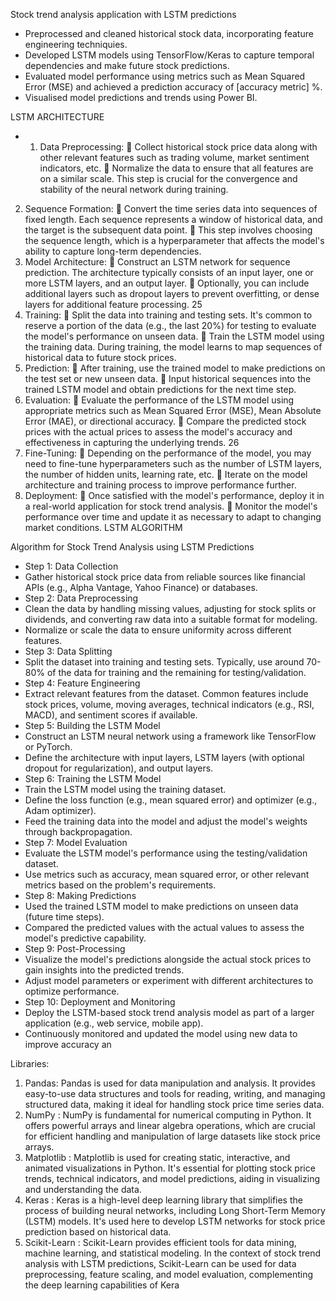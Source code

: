 
Stock trend analysis application with LSTM predictions
* Preprocessed and cleaned historical stock data, incorporating feature engineering
techniquies.
* Developed LSTM models using TensorFlow/Keras to capture temporal dependencies and
make future stock predictions.
* Evaluated model performance using metrics such as Mean Squared Error (MSE) and
achieved a prediction accuracy of [accuracy metric] %.
* Visualised model predictions and trends using Power BI.

LSTM ARCHITECTURE
* 1. Data Preprocessing:
 Collect historical stock price data along with other relevant features such as trading volume, market sentiment indicators, etc.
 Normalize the data to ensure that all features are on a similar scale. This step is crucial for the convergence and stability of the neural network during training.
2. Sequence Formation:
 Convert the time series data into sequences of fixed length. Each sequence represents a window of historical data, and the target is the subsequent data point.
 This step involves choosing the sequence length, which is a hyperparameter that affects the model's ability to capture long-term dependencies.
3. Model Architecture:
 Construct an LSTM network for sequence prediction. The architecture typically consists of an input layer, one or more LSTM layers, and an output layer.
 Optionally, you can include additional layers such as dropout layers to prevent overfitting, or dense layers for additional feature processing.
25
4. Training:
 Split the data into training and testing sets. It's common to reserve a portion of the data (e.g., the last 20%) for testing to evaluate the model's performance on unseen data.
 Train the LSTM model using the training data. During training, the model learns to map sequences of historical data to future stock prices.
5. Prediction:
 After training, use the trained model to make predictions on the test set or new unseen data.
 Input historical sequences into the trained LSTM model and obtain predictions for the next time step.
6. Evaluation:
 Evaluate the performance of the LSTM model using appropriate metrics such as Mean Squared Error (MSE), Mean Absolute Error (MAE), or directional accuracy.
 Compare the predicted stock prices with the actual prices to assess the model's accuracy and effectiveness in capturing the underlying trends.
26
7. Fine-Tuning:
 Depending on the performance of the model, you may need to fine-tune hyperparameters such as the number of LSTM layers, the number of hidden units, learning rate, etc.
 Iterate on the model architecture and training process to improve performance further.
8. Deployment:
 Once satisfied with the model's performance, deploy it in a real-world application for stock trend analysis.
 Monitor the model's performance over time and update it as necessary to adapt to changing market conditions.
LSTM ALGORITHM

Algorithm for Stock Trend Analysis using LSTM Predictions
* Step 1: Data Collection
* Gather historical stock price data from reliable sources like financial APIs (e.g., Alpha Vantage, Yahoo Finance) or databases.
* Step 2: Data Preprocessing
* Clean the data by handling missing values, adjusting for stock splits or dividends, and converting raw data into a suitable format for modeling.
* Normalize or scale the data to ensure uniformity across different features.
* Step 3: Data Splitting
* Split the dataset into training and testing sets. Typically, use around 70-80% of the data for training and the remaining for testing/validation.
* Step 4: Feature Engineering
* Extract relevant features from the dataset. Common features include stock prices, volume, moving averages, technical indicators (e.g., RSI, MACD), and sentiment scores if available.
* Step 5: Building the LSTM Model
* Construct an LSTM neural network using a framework like TensorFlow or PyTorch.
* Define the architecture with input layers, LSTM layers (with optional dropout for regularization), and output layers.
* Step 6: Training the LSTM Model
* Train the LSTM model using the training dataset.
* Define the loss function (e.g., mean squared error) and optimizer (e.g., Adam optimizer).
* Feed the training data into the model and adjust the model's weights through backpropagation.
* Step 7: Model Evaluation
* Evaluate the LSTM model's performance using the testing/validation dataset.
* Use metrics such as accuracy, mean squared error, or other relevant metrics based on the problem's requirements.
* Step 8: Making Predictions
* Used the trained LSTM model to make predictions on unseen data (future time steps).
* Compared the predicted values with the actual values to assess the model's predictive capability.
* Step 9: Post-Processing
* Visualize the model's predictions alongside the actual stock prices to gain insights into the predicted trends.
* Adjust model parameters or experiment with different architectures to optimize performance.
* Step 10: Deployment and Monitoring
* Deploy the LSTM-based stock trend analysis model as part of a larger application (e.g., web service, mobile app).
* Continuously monitored and updated the model using new data to improve accuracy an



Libraries:
1. Pandas:
Pandas is used for data manipulation and analysis. It provides easy-to-use data structures and tools for reading, writing, and managing structured data, making it ideal for handling stock price time series data.
2. NumPy :
NumPy is fundamental for numerical computing in Python. It offers powerful arrays and linear algebra operations, which are crucial for efficient handling and manipulation of large datasets like stock price arrays.
3. Matplotlib :
Matplotlib is used for creating static, interactive, and animated visualizations in Python. It's essential for plotting stock price trends, technical indicators, and model predictions, aiding in visualizing and understanding the data.
4. Keras :
Keras is a high-level deep learning library that simplifies the process of building neural networks, including Long Short-Term Memory (LSTM) models. It's used here to develop LSTM networks for stock price prediction based on historical data.
5. Scikit-Learn : Scikit-Learn provides efficient tools for data mining, machine learning, and statistical modeling. In the context of stock trend analysis with LSTM predictions, Scikit-Learn can be used for data preprocessing, feature scaling, and model evaluation, complementing the deep learning capabilities of Kera
